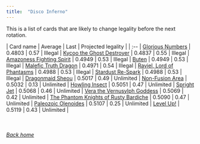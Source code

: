 ```yaml
---
title:  "Disco Inferno"
---
```


This is a list of cards that are likely to change legality before the next rotation.

| Card name | Average | Last | Projected legality |
| :-- |
[Glorious Numbers](https://db.ygoprodeck.com/card/?search=Glorious%20Numbers) | 0.4803 | 0.57 | Illegal |
[Kycoo the Ghost Destroyer](https://db.ygoprodeck.com/card/?search=Kycoo%20the%20Ghost%20Destroyer) | 0.4837 | 0.55 | Illegal |
[Amazoness Fighting Spirit](https://db.ygoprodeck.com/card/?search=Amazoness%20Fighting%20Spirit) | 0.4949 | 0.53 | Illegal |
[Buten](https://db.ygoprodeck.com/card/?search=Buten) | 0.4949 | 0.53 | Illegal |
[Malefic Truth Dragon](https://db.ygoprodeck.com/card/?search=Malefic%20Truth%20Dragon) | 0.4971 | 0.54 | Illegal |
[Raviel, Lord of Phantasms](https://db.ygoprodeck.com/card/?search=Raviel,%20Lord%20of%20Phantasms) | 0.4988 | 0.53 | Illegal |
[Stardust Re-Spark](https://db.ygoprodeck.com/card/?search=Stardust%20Re-Spark) | 0.4988 | 0.53 | Illegal |
[Dragonmaid Sheou](https://db.ygoprodeck.com/card/?search=Dragonmaid%20Sheou) | 0.5017 | 0.49 | Unlimited |
[Non-Fusion Area](https://db.ygoprodeck.com/card/?search=Non-Fusion%20Area) | 0.5032 | 0.13 | Unlimited |
[Howling Insect](https://db.ygoprodeck.com/card/?search=Howling%20Insect) | 0.5051 | 0.47 | Unlimited |
[Spright Jet](https://db.ygoprodeck.com/card/?search=Spright%20Jet) | 0.5068 | 0.46 | Unlimited |
[Vera the Vernusylph Goddess](https://db.ygoprodeck.com/card/?search=Vera%20the%20Vernusylph%20Goddess) | 0.5069 | 0.42 | Unlimited |
[The Phantom Knights of Rusty Bardiche](https://db.ygoprodeck.com/card/?search=The%20Phantom%20Knights%20of%20Rusty%20Bardiche) | 0.5090 | 0.47 | Unlimited |
[Paleozoic Olenoides](https://db.ygoprodeck.com/card/?search=Paleozoic%20Olenoides) | 0.5107 | 0.25 | Unlimited |
[Level Up!](https://db.ygoprodeck.com/card/?search=Level%20Up!) | 0.5119 | 0.43 | Unlimited |

<br>

###### [Back home](index)